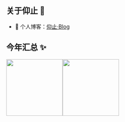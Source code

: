 <!--
**yangzhi-1/yangzhi-1** is a ✨ _special_ ✨ repository because its `README.md` (this file) appears on your GitHub profile.

Here are some ideas to get you started:

- 🔭 I’m currently working on ...
- 🌱 I’m currently learning ...
- 👯 I’m looking to collaborate on ...
- 🤔 I’m looking for help with ...
- 💬 Ask me about ...
- 📫 How to reach me: ...
- 😄 Pronouns: ...
- ⚡ Fun fact: ...
-->

## 关于仰止 👋
- 🏡 个人博客：<a href="https://yangzhi-1.github.io/" target="_blank">仰止·Blog</a>
## 今年汇总 ✨
<img align="" height="150px" src="https://github-readme-stats.vercel.app/api?username=yangzhi-1&show_icons=true&theme=tokyonight&locale=cn" /><img align="" height="150px" src="https://github-readme-stats.vercel.app/api/top-langs/?username=yangzhi-1&layout=compact&theme=tokyonight&locale=cn" />

